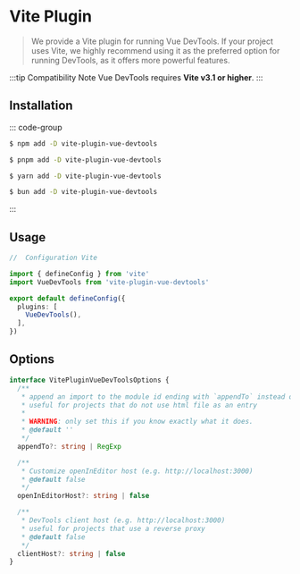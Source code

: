 # Vite Plugin

> We provide a Vite plugin for running Vue DevTools. If your project uses Vite, we highly recommend using it as the preferred option for running DevTools, as it offers more powerful features.

:::tip Compatibility Note
Vue DevTools requires **Vite v3.1 or higher**.
:::

## Installation

::: code-group

```sh [npm]
$ npm add -D vite-plugin-vue-devtools
```

```sh [pnpm]
$ pnpm add -D vite-plugin-vue-devtools
```

```sh [yarn]
$ yarn add -D vite-plugin-vue-devtools
```

```sh [bun]
$ bun add -D vite-plugin-vue-devtools
```

:::

## Usage

```ts
//  Configuration Vite

import { defineConfig } from 'vite'
import VueDevTools from 'vite-plugin-vue-devtools'

export default defineConfig({
  plugins: [
    VueDevTools(),
  ],
})
```

## Options

```ts
interface VitePluginVueDevToolsOptions {
  /**
   * append an import to the module id ending with `appendTo` instead of adding a script into body
   * useful for projects that do not use html file as an entry
   *
   * WARNING: only set this if you know exactly what it does.
   * @default ''
   */
  appendTo?: string | RegExp

  /**
   * Customize openInEditor host (e.g. http://localhost:3000)
   * @default false
   */
  openInEditorHost?: string | false

  /**
   * DevTools client host (e.g. http://localhost:3000)
   * useful for projects that use a reverse proxy
   * @default false
   */
  clientHost?: string | false
}
```

